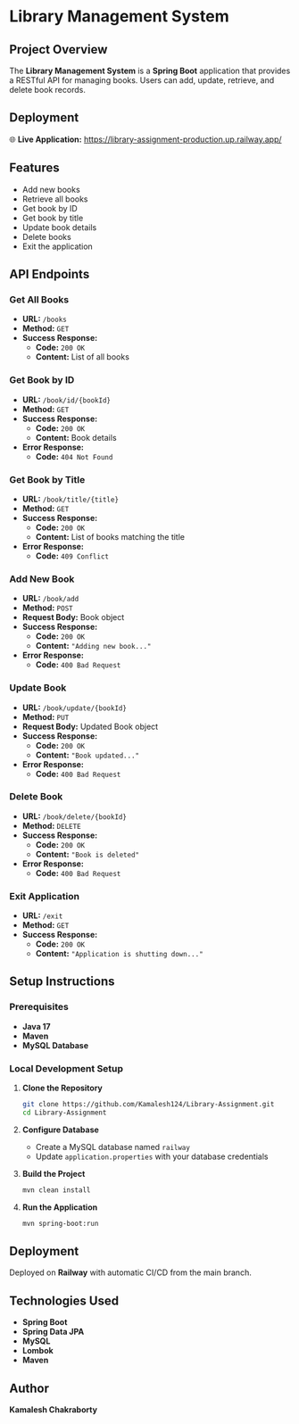 # Library Management System  

## Project Overview  
The **Library Management System** is a **Spring Boot** application that provides a RESTful API for managing books. Users can add, update, retrieve, and delete book records.  

## Deployment  
🌐 **Live Application:** https://library-assignment-production.up.railway.app/

## Features  
- Add new books  
- Retrieve all books  
- Get book by ID  
- Get book by title  
- Update book details  
- Delete books  
- Exit the application  

## API Endpoints  

### Get All Books  
- **URL:** `/books`  
- **Method:** `GET`  
- **Success Response:**  
  - **Code:** `200 OK`  
  - **Content:** List of all books  

### Get Book by ID  
- **URL:** `/book/id/{bookId}`  
- **Method:** `GET`  
- **Success Response:**  
  - **Code:** `200 OK`  
  - **Content:** Book details  
- **Error Response:**  
  - **Code:** `404 Not Found`  

### Get Book by Title  
- **URL:** `/book/title/{title}`  
- **Method:** `GET`  
- **Success Response:**  
  - **Code:** `200 OK`  
  - **Content:** List of books matching the title  
- **Error Response:**  
  - **Code:** `409 Conflict`  

### Add New Book  
- **URL:** `/book/add`  
- **Method:** `POST`  
- **Request Body:** Book object  
- **Success Response:**  
  - **Code:** `200 OK`  
  - **Content:** `"Adding new book..."`  
- **Error Response:**  
  - **Code:** `400 Bad Request`  

### Update Book  
- **URL:** `/book/update/{bookId}`  
- **Method:** `PUT`  
- **Request Body:** Updated Book object  
- **Success Response:**  
  - **Code:** `200 OK`  
  - **Content:** `"Book updated..."`  
- **Error Response:**  
  - **Code:** `400 Bad Request`  

### Delete Book  
- **URL:** `/book/delete/{bookId}`  
- **Method:** `DELETE`  
- **Success Response:**  
  - **Code:** `200 OK`  
  - **Content:** `"Book is deleted"`  
- **Error Response:**  
  - **Code:** `400 Bad Request`  

### Exit Application  
- **URL:** `/exit`  
- **Method:** `GET`  
- **Success Response:**  
  - **Code:** `200 OK`  
  - **Content:** `"Application is shutting down..."`  


## Setup Instructions  

### Prerequisites  
- **Java 17**  
- **Maven**  
- **MySQL Database**  

### Local Development Setup  

1. **Clone the Repository**  
   ```bash
   git clone https://github.com/Kamalesh124/Library-Assignment.git
   cd Library-Assignment
   ```

2. **Configure Database**  
   - Create a MySQL database named `railway`  
   - Update `application.properties` with your database credentials  

3. **Build the Project**  
   ```bash
   mvn clean install
   ```

4. **Run the Application**  
   ```bash
   mvn spring-boot:run
   ```

## Deployment  
Deployed on **Railway** with automatic CI/CD from the main branch.  

## Technologies Used  
- **Spring Boot**  
- **Spring Data JPA**  
- **MySQL**  
- **Lombok**  
- **Maven**  

## Author  
**Kamalesh Chakraborty**  




